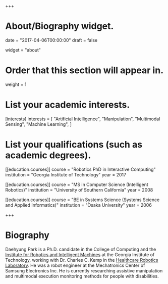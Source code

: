 +++
# About/Biography widget.

date = "2017-04-06T00:00:00"
draft = false

widget = "about"

# Order that this section will appear in.
weight = 1

# List your academic interests.
[interests]
  interests = [
    "Artificial Intelligence",
    "Manipulation",
    "Multimodal Sensing",
    "Machine Learning",
  ]

# List your qualifications (such as academic degrees).
[[education.courses]]
  course = "Robotics PhD in Interactive Computing"
  institution = "Georgia Institute of Technology"
  year = 2017

[[education.courses]]
  course = "MS in Computer Science (Intelligent Robotics)"
  institution = "University of Southern California"
  year = 2008

[[education.courses]]
  course = "BE in Systems Science (Systems Science and Applied Informatics)"
  institution = "Osaka University"
  year = 2006
 
+++

# Biography

Daehyung Park is a Ph.D. candidate in the College of Computing and the [Institute for Robotics and Intelligent Machines](http://www.robotics.gatech.edu/) at the Georgia Institute of Technology, working with Dr. Charles C. Kemp in the [Healthcare Robotics Laboratory](http://healthcare-robotics.com/). He was a robot engineer at the Mechatronics Center of Samsung Electronics Inc. He is currently researching assistive manipulation and multimodal execution monitoring methods for people with disabilities.


